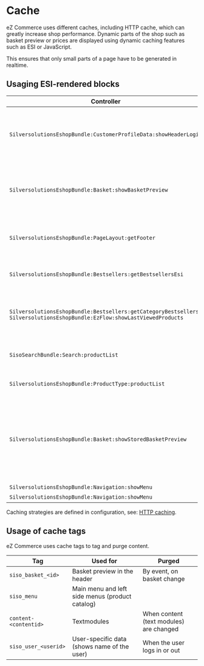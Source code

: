 # Cache

eZ Commerce uses different caches, including HTTP cache, which can greatly increase shop performance.
Dynamic parts of the shop such as basket preview or prices are displayed using dynamic caching features such as ESI or JavaScript.

This ensures that only small parts of a page have to be generated in realtime.

## Usaging ESI-rendered blocks

|Controller|Purpose|Cache settings|
|--- |--- |--- |
|`SilversolutionsEshopBundle:CustomerProfileData:showHeaderLogin`|Displays information about the logged-in user in the top part of the page|Purged after login/logout and delegate process|
|`SilversolutionsEshopBundle:Basket:showBasketPreview`|Displays a short version of the basket in the top part of the page|Purged when basket changes.</br>Tags: `siso_basket_<basketid>`</br>`siso_user_<userid>`|
|`SilversolutionsEshopBundle:PageLayout:getFooter`|Footer information shared among all pages|caching strategy `service_menue`|
|`SilversolutionsEshopBundle:Bestsellers:getBestsellersEsi`|Bestseller Box for catalog pages|caching strategy `product_list`|
|`SilversolutionsEshopBundle:Bestsellers:getCategoryBestsellers`</br>`SilversolutionsEshopBundle:EzFlow:showLastViewedProducts`|Shows last viewed products e.g. on Landing Page|caching strategy `product_list`|
|`SisoSearchBundle:Search:productList`|Product list when the user is logged in|no caching|
|`SilversolutionsEshopBundle:ProductType:productList`|Product type list page|caching strategy `product_type_children`|
|`SilversolutionsEshopBundle:Basket:showStoredBasketPreview`|User menu: displays a badge with the number of products in stored comparison or the number of stored baskets|caching strategy `basket_preview`</br>Purged when basket changes.</br>Tags: `siso_basket_<basketid>`|
|`SilversolutionsEshopBundle:Navigation:showMenu`|Left menu|Tag: `siso_menu`|
|`SilversolutionsEshopBundle:Navigation:showMenu`|Main menu|Tag: `siso_menu`|

Caching strategies are defined in configuration, see: [HTTP caching](content_cache_refresh/http_caching.md).

## Usage of cache tags

eZ Commerce uses cache tags to tag and purge content.

|Tag|Used for|Purged|
|--- |--- |--- |
|`siso_basket_<id>`|Basket preview in the header|By event, on basket change|
|`siso_menu`|Main menu and left side menus (product catalog)||
|`content-<contentid>`|Textmodules|When content (text modules) are changed|
|`siso_user_<userid>`|User-specific data (shows name of the user)|When the user logs in or out|

